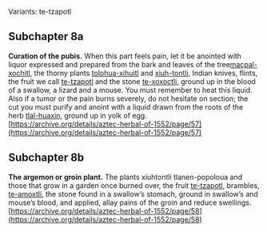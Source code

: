 Variants: te-tzapotl  

## Subchapter 8a  
**Curation of the pubis.** When this part feels pain, let it be anointed with liquor expressed and prepared from the bark and leaves of the tree[macpal-xochitl](Macpal-xochitl.md), the thorny plants [tolohua-xihuitl](Tolohua_xihuitl.md) and [xiuh-tontli](Xiuhtontli.md), Indian knives, flints, the fruit we call [te-tzapotl](Te-tzapotl.md) and the stone [te-xoxoctli](te-xoxoctli.md), ground up in the blood of a swallow, a lizard and a mouse. You must remember to heat this liquid. Also if a tumor or the pain burns severely, do not hesitate on section; the cut you must purify and anoint with a liquid drawn from the roots of the herb [tlal-huaxin](Tlal-huaxin.md), ground up in yolk of egg.  
[https://archive.org/details/aztec-herbal-of-1552/page/57](https://archive.org/details/aztec-herbal-of-1552/page/57)  

## Subchapter 8b  
**The argemon or groin plant.** The plants xiuhtontli tlanen-popoloua and those that grow in a garden once burned over, the fruit [te-tzapotl](Te-tzapotl.md), brambles, [te-amoxtli](Te-amoxtli.md), the stone found in a swallow’s stomach, ground in swallow’s and mouse’s blood, and applied, allay pains of the groin and reduce swellings.  
[https://archive.org/details/aztec-herbal-of-1552/page/58](https://archive.org/details/aztec-herbal-of-1552/page/58)  

